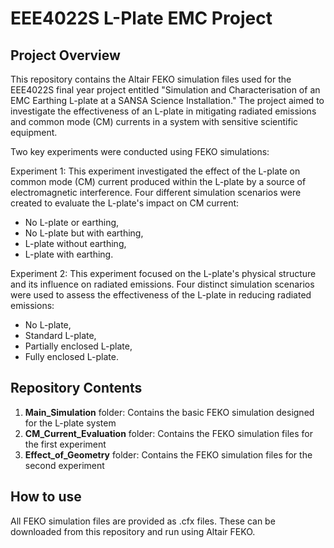 # EEE4022S L-Plate EMC Project 

## Project Overview
This repository contains the Altair FEKO simulation files used for the EEE4022S final year project entitled "Simulation and Characterisation of an EMC Earthing L-plate at a SANSA Science Installation." The project aimed to investigate the effectiveness of an L-plate in mitigating radiated emissions and common mode (CM) currents in a system with sensitive scientific equipment.

Two key experiments were conducted using FEKO simulations:

Experiment 1: This experiment investigated the effect of the L-plate on common mode (CM) current produced within the L-plate by a source of electromagnetic interference. Four different simulation scenarios were created to evaluate the L-plate's impact on CM current:

- No L-plate or earthing,
- No L-plate but with earthing,
- L-plate without earthing,
- L-plate with earthing.
  
Experiment 2: This experiment focused on the L-plate's physical structure and its influence on radiated emissions. Four distinct simulation scenarios were used to assess the effectiveness of the L-plate in reducing radiated emissions:

- No L-plate,
- Standard L-plate,
- Partially enclosed L-plate,
- Fully enclosed L-plate.

## Repository Contents 
1. **Main_Simulation** folder: Contains the basic FEKO simulation designed for the L-plate system
2. **CM_Current_Evaluation** folder: Contains the FEKO simulation files for the first experiment
3. **Effect_of_Geometry** folder: Contains the FEKO simulation files for the second experiment

## How to use
All FEKO simulation files are provided as .cfx files. These can be downloaded from this repository and run using Altair FEKO. 
